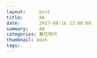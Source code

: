 ```yaml
---
layout:     post
title:      AA 
date:       2017-08-16 23:00:00
summary:    AA
categories: 數位時代 
thumbnail: book
tags:
---
```


